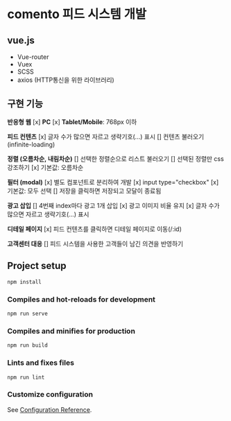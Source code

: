 # comento 피드 시스템 개발

## vue.js
- Vue-router
- Vuex
- SCSS
- axios (HTTP통신을 위한 라이브러리)

## 구현 기능

**반응형 웹**
[x] **PC**
[x] **Tablet/Mobile**: 768px 이하

**피드 컨텐츠**
[x] 글자 수가 많으면 자르고 생략기호(...) 표시
[] 컨텐츠 불러오기 (infinite-loading)

**정렬 (오름차순, 내림차순)**
[] 선택한 정렬순으로 리스트 불러오기
[] 선택된 정렬만 css 강조하기
[x] 기본값: 오름차순

**필터 (modal)**
[x] 별도 컴포넌트로 분리하여 개발
[x] input type="checkbox"
[x] 기본값: 모두 선택
[] 저장을 클릭하면 저장되고 모달이 종료됨

**광고 삽입**
[] 4번째 index마다 광고 1개 삽입
[x] 광고 이미지 비율 유지
[x] 글자 수가 많으면 자르고 생략기호(...) 표시

**디테일 페이지**
[x] 피드 컨텐츠를 클릭하면 디테일 페이지로 이동(/:id)

**고객센터 대응**
[] 피드 시스템을 사용한 고객들이 남긴 의견을 반영하기


## Project setup
```
npm install
```

### Compiles and hot-reloads for development
```
npm run serve
```

### Compiles and minifies for production
```
npm run build
```

### Lints and fixes files
```
npm run lint
```

### Customize configuration
See [Configuration Reference](https://cli.vuejs.org/config/).
